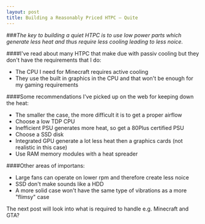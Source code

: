 ```yaml
---
layout: post
title: Building a Reasonably Priced HTPC – Quite
---
```


###*The key to building a quiet HTPC is to use low power parts which generate less heat and thus require less cooling leading to less noice.*

####I've read about many HTPC that make due with passiv cooling but they don't have the requirements that I do:
- The CPU I need for Minecraft requires active cooling
- They use the built in graphics in the CPU and that won't be enough for my gaming requirements

####Some recommendations I've picked up on the web for keeping down the heat:
- The smaller the case, the more difficult it is to get a proper airflow
- Choose a low TDP CPU
- Inefficient PSU generates more heat, so get a 80Plus certified PSU
- Choose a SSD disk
- Integrated GPU generate a lot less heat then a graphics cards (not realistic in this case)
- Use RAM memory modules with a heat spreader

####Other areas of importans:
- Large fans can operate on lower rpm and therefore create less noice
- SSD don't make sounds like a HDD
- A more solid case won't have the same type of vibrations as a more "flimsy" case

The next post will look into what is required to handle e.g. Minecraft and GTA?